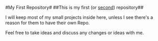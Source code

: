#My First Repository#
##This is my first (or [second](https://github.com/Chinoman10/Livestreamer-Assist)) repository##

I will keep most of my small projects inside here, unless I see there's a reason for them to have their own Repo.

Feel free to take ideas and discuss any changes or ideas with me.